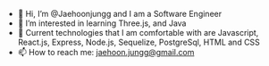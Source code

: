 - 👋 Hi, I’m @Jaehoonjungg and I am a Software Engineer
- 👀 I’m interested in learning Three.js, and Java
- 🌱 Current technologies that I am comfortable with are Javascript, React.js, Express, Node.js, Sequelize, PostgreSql, HTML and CSS
- 📫 How to reach me:
jaehoon.jungg@gmail.com

<!---
Jaehoonjungg/Jaehoonjungg is a ✨ special ✨ repository because its `README.md` (this file) appears on your GitHub profile.
You can click the Preview link to take a look at your changes.
--->
